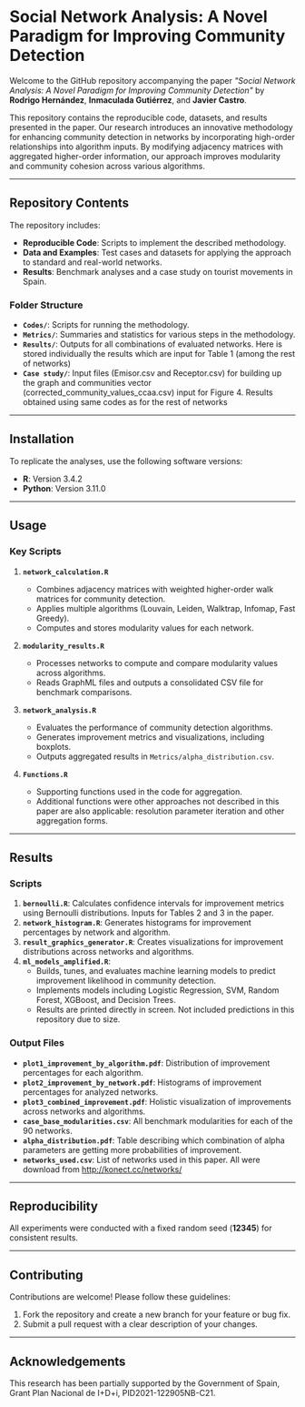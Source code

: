 # Social Network Analysis: A Novel Paradigm for Improving Community Detection

Welcome to the GitHub repository accompanying the paper *"Social Network Analysis: A Novel Paradigm for Improving Community Detection"* by **Rodrigo Hernández**, **Inmaculada Gutiérrez**, and **Javier Castro**.

This repository contains the reproducible code, datasets, and results presented in the paper. Our research introduces an innovative methodology for enhancing community detection in networks by incorporating high-order relationships into algorithm inputs. By modifying adjacency matrices with aggregated higher-order information, our approach improves modularity and community cohesion across various algorithms.

---

## Repository Contents

The repository includes:

- **Reproducible Code**: Scripts to implement the described methodology.
- **Data and Examples**: Test cases and datasets for applying the approach to standard and real-world networks.
- **Results**: Benchmark analyses and a case study on tourist movements in Spain.

### Folder Structure

- **`Codes/`**: Scripts for running the methodology.
- **`Metrics/`**: Summaries and statistics for various steps in the methodology.
- **`Results/`**: Outputs for all combinations of evaluated networks. Here is stored individually the results which are input for Table 1 (among the rest of networks)
- **`Case study/`**: Input files (Emisor.csv and Receptor.csv) for building up the graph and communities vector (corrected_community_values_ccaa.csv) input for Figure 4. Results obtained using same codes as for the rest of networks

---

## Installation

To replicate the analyses, use the following software versions:

- **R**: Version 3.4.2
- **Python**: Version 3.11.0

---

## Usage

### Key Scripts

1. **`network_calculation.R`**
   - Combines adjacency matrices with weighted higher-order walk matrices for community detection.
   - Applies multiple algorithms (Louvain, Leiden, Walktrap, Infomap, Fast Greedy).
   - Computes and stores modularity values for each network.

2. **`modularity_results.R`**
   - Processes networks to compute and compare modularity values across algorithms.
   - Reads GraphML files and outputs a consolidated CSV file for benchmark comparisons.

3. **`network_analysis.R`**
   - Evaluates the performance of community detection algorithms.
   - Generates improvement metrics and visualizations, including boxplots.
   - Outputs aggregated results in `Metrics/alpha_distribution.csv`.
  
4. **`Functions.R`**
   - Supporting functions used in the code for aggregation.
   - Additional functions were other approaches not described in this paper are also applicable: resolution parameter iteration and other aggregation forms.



---

## Results

### Scripts

1. **`bernoulli.R`**: Calculates confidence intervals for improvement metrics using Bernoulli distributions. Inputs for Tables 2 and 3 in the paper.
2. **`network_histogram.R`**: Generates histograms for improvement percentages by network and algorithm.
3. **`result_graphics_generator.R`**: Creates visualizations for improvement distributions across networks and algorithms.
4. **`ml_models_amplified.R`**:
   - Builds, tunes, and evaluates machine learning models to predict improvement likelihood in community detection.
   - Implements models including Logistic Regression, SVM, Random Forest, XGBoost, and Decision Trees.
   - Results are printed directly in screen. Not included predictions in this repository due to size.

### Output Files

- **`plot1_improvement_by_algorithm.pdf`**: Distribution of improvement percentages for each algorithm.
- **`plot2_improvement_by_network.pdf`**: Histograms of improvement percentages for analyzed networks.
- **`plot3_combined_improvement.pdf`**: Holistic visualization of improvements across networks and algorithms.
- **`case_base_modularities.csv`**: All benchmark modularities for each of the 90 networks.
- **`alpha_distribution.pdf`**: Table describing which combination of alpha parameters are getting more probabilities of improvement.
- **`networks_used.csv`**: List of networks used in this paper. All were download from http://konect.cc/networks/

---

## Reproducibility

All experiments were conducted with a fixed random seed (**12345**) for consistent results.

---

## Contributing

Contributions are welcome! Please follow these guidelines:

1. Fork the repository and create a new branch for your feature or bug fix.
2. Submit a pull request with a clear description of your changes.

---

## Acknowledgements

This research has been partially supported by the Government of Spain, Grant Plan Nacional de I+D+i, PID2021-122905NB-C21.
